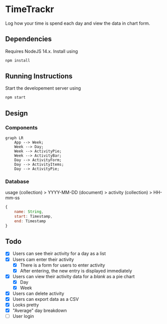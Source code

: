 # TimeTrackr

Log how your time is spend each day and view the data in chart form.

## Dependencies

Requires NodeJS 14.x. Install using

```bash
npm install
```

## Running Instructions

Start the developement server using

```bash
npm start
```

## Design

### Components

```mermaid
graph LR
    App --> Week;
    Week --> Day;
    Week --> ActivityPie;
    Week --> ActivityBar;
    Day --> ActivityForm;
    Day --> ActivityItems;
    Day --> ActivityPie;
```

### Database

usage (collection) > YYYY-MM-DD (document) > activity (collection) > HH-mm-ss

```js
{
    name: String,
    start: Timestamp,
    end: Timestamp
}
```


## Todo

- [x] Users can see their activity for a day as a list
- [x] Users cam enter their activity
    - [x] There is a form for users to enter activity
    - [x] After entering, the new entry is displayed immediately
- [x] Users can view their activity data for a *blank* as a pie chart
    - [x] Day
    - [x] Week
- [x] Users can delete activity
- [x] Users can export data as a CSV
- [x] Looks pretty
- [x] "Average" day breakdown
- [ ] User login
